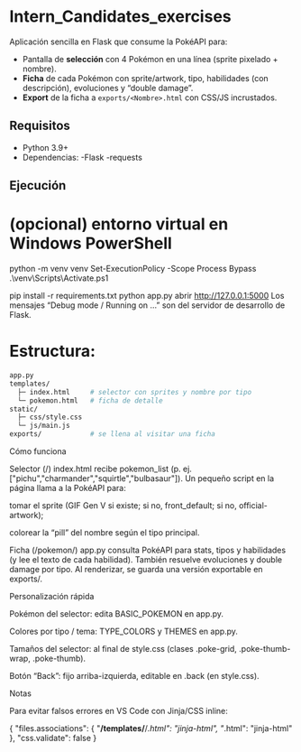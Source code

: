# Intern_Candidates_exercises
Aplicación sencilla en Flask que consume la PokéAPI para:
- Pantalla de **selección** con 4 Pokémon en una línea (sprite pixelado + nombre).
- **Ficha** de cada Pokémon con sprite/artwork, tipo, habilidades (con descripción), evoluciones y “double damage”.
- **Export** de la ficha a `exports/<Nombre>.html` con CSS/JS incrustados.

## Requisitos

- Python 3.9+
- Dependencias:
   -Flask
   -requests
## Ejecución

# (opcional) entorno virtual en Windows PowerShell
python -m venv venv
Set-ExecutionPolicy -Scope Process Bypass
.\venv\Scripts\Activate.ps1

pip install -r requirements.txt
python app.py
abrir http://127.0.0.1:5000
Los mensajes “Debug mode / Running on …” son del servidor de desarrollo de Flask.

# Estructura:
```bash
app.py
templates/
  ├─ index.html     # selector con sprites y nombre por tipo
  └─ pokemon.html   # ficha de detalle
static/
  ├─ css/style.css
  └─ js/main.js
exports/            # se llena al visitar una ficha
```
Cómo funciona

Selector (/)
index.html recibe pokemon_list (p. ej. ["pichu","charmander","squirtle","bulbasaur"]).
Un pequeño script en la página llama a la PokéAPI para:

tomar el sprite (GIF Gen V si existe; si no, front_default; si no, official-artwork);

colorear la “pill” del nombre según el tipo principal.

Ficha (/pokemon/<name>)
app.py consulta PokéAPI para stats, tipos y habilidades (y lee el texto de cada habilidad).
También resuelve evoluciones y double damage por tipo.
Al renderizar, se guarda una versión exportable en exports/.

Personalización rápida

Pokémon del selector: edita BASIC_POKEMON en app.py.

Colores por tipo / tema: TYPE_COLORS y THEMES en app.py.

Tamaños del selector: al final de style.css (clases .poke-grid, .poke-thumb-wrap, .poke-thumb).

Botón “Back”: fijo arriba-izquierda, editable en .back (en style.css).

Notas

Para evitar falsos errores en VS Code con Jinja/CSS inline:

{
  "files.associations": {
    "**/templates/**/*.html": "jinja-html",
    "*.html": "jinja-html"
  },
  "css.validate": false
}
